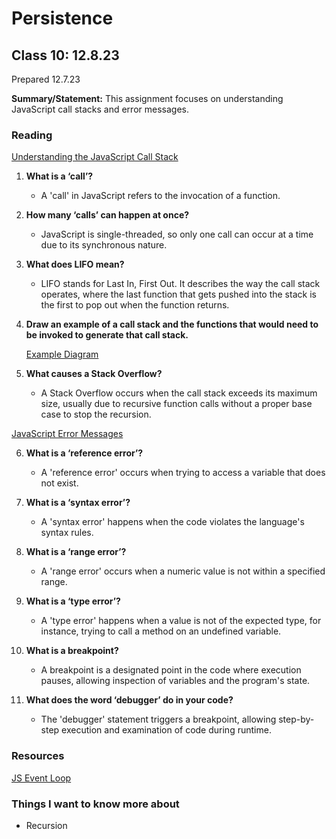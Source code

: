 # Persistence

## Class 10: 12.8.23
Prepared 12.7.23

**Summary/Statement:** This assignment focuses on understanding JavaScript call stacks and error messages.

### Reading

[Understanding the JavaScript Call Stack](https://medium.freecodecamp.org/understanding-the-javascript-call-stack-861e41ae61d4)

1. **What is a ‘call’?**
   - A 'call' in JavaScript refers to the invocation of a function.

2. **How many ‘calls’ can happen at once?**
   - JavaScript is single-threaded, so only one call can occur at a time due to its synchronous nature.

3. **What does LIFO mean?**
   - LIFO stands for Last In, First Out. It describes the way the call stack operates, where the last function that gets pushed into the stack is the first to pop out when the function returns.

4. **Draw an example of a call stack and the functions that would need to be invoked to generate that call stack.**

   [Example Diagram](10.tldr)

5. **What causes a Stack Overflow?**
   - A Stack Overflow occurs when the call stack exceeds its maximum size, usually due to recursive function calls without a proper base case to stop the recursion.

[JavaScript Error Messages](https://codeburst.io/javascript-error-messages-debugging-d23f84f0ae7c)

6. **What is a ‘reference error’?**
   - A 'reference error' occurs when trying to access a variable that does not exist.

7. **What is a ‘syntax error’?**
   - A 'syntax error' happens when the code violates the language's syntax rules.

8. **What is a ‘range error’?**
   - A 'range error' occurs when a numeric value is not within a specified range.

9. **What is a ‘type error’?**
   - A 'type error' happens when a value is not of the expected type, for instance, trying to call a method on an undefined variable.

10. **What is a breakpoint?**
    - A breakpoint is a designated point in the code where execution pauses, allowing inspection of variables and the program's state.

11. **What does the word ‘debugger’ do in your code?**
    - The 'debugger' statement triggers a breakpoint, allowing step-by-step execution and examination of code during runtime.

### Resources

[JS Event Loop](https://www.javascripttutorial.net/javascript-event-loop/)


### Things I want to know more about

- Recursion
